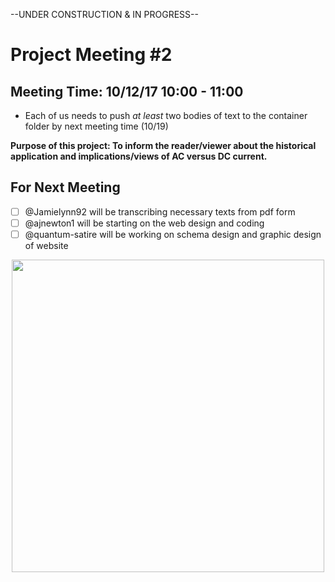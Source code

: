 --UNDER CONSTRUCTION & IN PROGRESS--
# Project Meeting #2
## Meeting Time: 10/12/17 10:00 - 11:00
- Each of us needs to push *at least* two bodies of text to the container folder by next meeting time (10/19)

**Purpose of this project: To inform the reader/viewer about the historical application and implications/views of AC versus DC current.**

## For Next Meeting
- [ ] @Jamielynn92 will be transcribing necessary texts from pdf form
- [ ] @ajnewton1 will be starting on the web design and coding
- [ ] @quantum-satire will be working on schema design and graphic design of website

<p align="center">
<img src="https://github.com/quantum-satire/warofcurrents/blob/master/meetingNotes/board.jpg" height="500" width="500">
</p>


